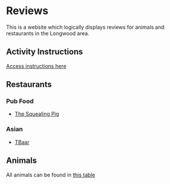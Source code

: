 # Reviews

This is a website which logically displays reviews for animals and restaurants in the Longwood area. 

## Activity Instructions

[Access instructions here](instructions.md)

## Restaurants

### Pub Food

- [The Squealing Pig](restaurants/the_squealing_pig.md)


### Asian

- [TBaar](restaurants/tbaar.md)


## Animals

All animals can be found in [this table](animals/animal_reviews.md)
